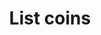 ---
title: List coins
excerpt: Get a list of coins in a project.
api:
  file: sentio-api.json
  operationId: ListCoins
deprecated: false
hidden: false
metadata:
  title: ''
  description: ''
  robots: index
next:
  description: ''
---